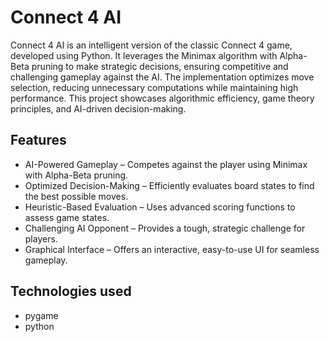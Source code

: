 # Connect 4 AI

Connect 4 AI is an intelligent version of the classic Connect 4 game, developed using Python. It leverages the Minimax algorithm with Alpha-Beta pruning to make strategic decisions, ensuring competitive and challenging gameplay against the AI. The implementation optimizes move selection, reducing unnecessary computations while maintaining high performance. This project showcases algorithmic efficiency, game theory principles, and AI-driven decision-making.

## Features

-   AI-Powered Gameplay – Competes against the player using Minimax with Alpha-Beta pruning.
-   Optimized Decision-Making – Efficiently evaluates board states to find the best possible moves.
-   Heuristic-Based Evaluation – Uses advanced scoring functions to assess game states.
-   Challenging AI Opponent – Provides a tough, strategic challenge for players.
-   Graphical Interface – Offers an interactive, easy-to-use UI for seamless gameplay.

## Technologies used

-   pygame
-   python

